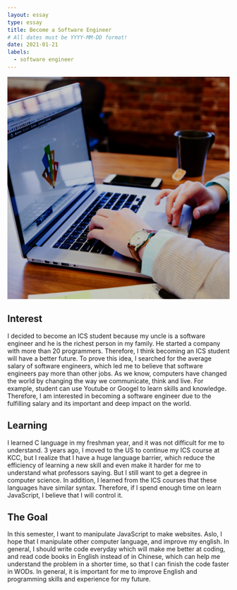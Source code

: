 ```yaml
---
layout: essay
type: essay
title: Become a Software Engineer
# All dates must be YYYY-MM-DD format!
date: 2021-01-21
labels:
  - software engineer
---
```

<img class="ui medium left floated image" src="../images/computer.jpg">

## Interest 
I decided to become an ICS student because my uncle is a software engineer and he is the richest person in my family. He started a company with more than 20 programmers. Therefore, I think becoming an ICS student will have a better future. To prove this idea, I searched for the average salary of software engineers, which led me to believe that software engineers pay more than other jobs. As we know, computers have changed the world by changing the way we communicate, think and live. For example, student can use Youtube or Googel to learn skills and knowledge. Therefore, I am interested in becoming a software engineer due to the fulfilling salary and its important and deep impact on the world.

## Learning 
 I learned C language in my freshman year, and it was not difficult for me to understand. 3 years ago, I moved to the US to continue my ICS course at KCC, but I realize that I have a huge language barrier, which reduce the efficiency of learning a new skill and even make it harder for me to understand what professors  saying. But I still want to get a degree in computer science. In addition, I learned from the ICS courses that these languages have similar syntax. Therefore, if I spend enough time on learn JavaScript, I believe that I will control it.
## The Goal
  In this semester, I want to manipulate JavaScript to make websites. Aslo, I hope that I manipulate other computer language, and improve my english. In general, I should write code everyday which will make me better at coding, and read code books in English instead of in Chinese, which can help me understand the problem in a shorter time, so that I can finish the code faster in WODs. In general, it is important for me to improve English and programming skills and experience for my future.

